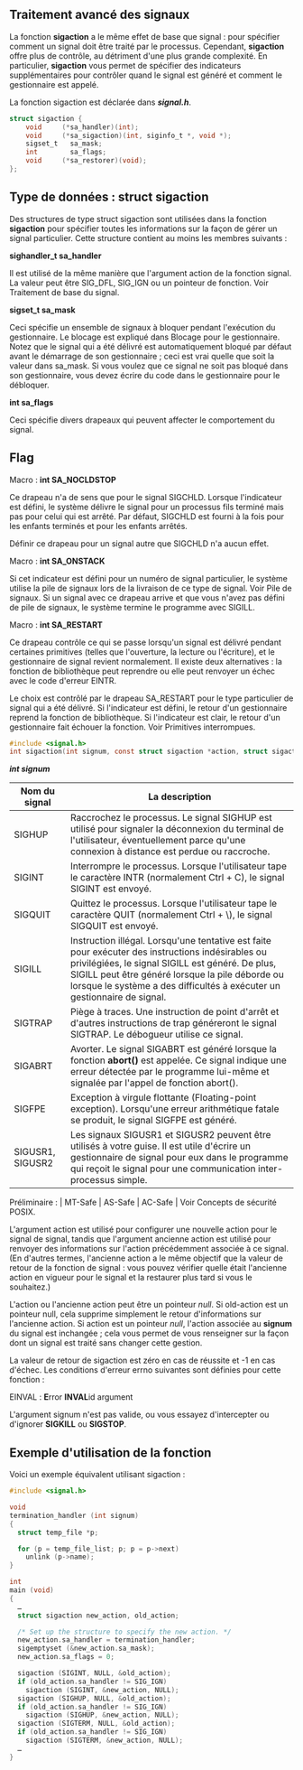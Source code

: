 ## Traitement avancé des signaux

La fonction **sigaction** a le même effet de base que signal : pour spécifier 
comment un signal doit être traité par le processus. Cependant, **sigaction** 
offre plus de contrôle, au détriment d'une plus grande complexité. 
En particulier, **sigaction** vous permet de spécifier des indicateurs 
supplémentaires pour contrôler quand le signal est généré et comment 
le gestionnaire est appelé.

La fonction sigaction est déclarée dans ***signal.h***.

```c
struct sigaction {
	void     (*sa_handler)(int);
	void     (*sa_sigaction)(int, siginfo_t *, void *);
	sigset_t   sa_mask;
	int        sa_flags;
	void     (*sa_restorer)(void);
};
```

## Type de données : **struct sigaction**

Des structures de type struct sigaction sont utilisées dans la fonction **sigaction**
pour spécifier toutes les informations sur la façon de gérer un signal particulier. 
Cette structure contient au moins les membres suivants :

**sighandler_t sa_handler**

Il est utilisé de la même manière que l'argument action de la fonction signal. 
La valeur peut être SIG_DFL, SIG_IGN ou un pointeur de fonction. Voir 
Traitement de base du signal.

**sigset_t sa_mask**

Ceci spécifie un ensemble de signaux à bloquer pendant l'exécution du 
gestionnaire. Le blocage est expliqué dans Blocage pour le gestionnaire. 
Notez que le signal qui a été délivré est automatiquement bloqué par défaut 
avant le démarrage de son gestionnaire ; ceci est vrai quelle que soit la 
valeur dans sa_mask. Si vous voulez que ce signal ne soit pas bloqué dans 
son gestionnaire, vous devez écrire du code dans le gestionnaire pour le 
débloquer.
    
**int sa_flags**

Ceci spécifie divers drapeaux qui peuvent affecter le comportement du 
signal. 

## Flag

Macro : **int SA_NOCLDSTOP**

Ce drapeau n'a de sens que pour le signal SIGCHLD. Lorsque l'indicateur est 
défini, le système délivre le signal pour un processus fils terminé mais pas 
pour celui qui est arrêté. Par défaut, SIGCHLD est fourni à la fois pour les 
enfants terminés et pour les enfants arrêtés.

Définir ce drapeau pour un signal autre que SIGCHLD n'a aucun effet.

Macro : **int SA_ONSTACK**

Si cet indicateur est défini pour un numéro de signal particulier, le système 
utilise la pile de signaux lors de la livraison de ce type de signal. 
Voir Pile de signaux. Si un signal avec ce drapeau arrive et que vous n'avez 
pas défini de pile de signaux, le système termine le programme avec SIGILL.

Macro : **int SA_RESTART**

Ce drapeau contrôle ce qui se passe lorsqu'un signal est délivré pendant 
certaines primitives (telles que l'ouverture, la lecture ou l'écriture), et 
le gestionnaire de signal revient normalement. Il existe deux alternatives : 
la fonction de bibliothèque peut reprendre ou elle peut renvoyer un échec 
avec le code d'erreur EINTR.

Le choix est contrôlé par le drapeau SA_RESTART pour le type particulier de 
signal qui a été délivré. Si l'indicateur est défini, le retour d'un 
gestionnaire reprend la fonction de bibliothèque. Si l'indicateur est clair, 
le retour d'un gestionnaire fait échouer la fonction. Voir Primitives 
interrompues. 


```c
#include <signal.h>
int sigaction(int signum, const struct sigaction *action, struct sigaction *old-action);
```

***int signum***

|Nom du signal   |  La description                                             |
|----------------|-------------------------------------------------------------|
|SIGHUP          | Raccrochez le processus. Le signal SIGHUP est utilisé pour signaler la déconnexion du terminal de l'utilisateur, éventuellement parce qu'une connexion à distance est perdue ou raccroche. |
|SIGINT          | Interrompre le processus. Lorsque l'utilisateur tape le caractère INTR (normalement Ctrl + C), le signal SIGINT est envoyé.|
|SIGQUIT         | Quittez le processus. Lorsque l'utilisateur tape le caractère QUIT (normalement Ctrl + \\), le signal SIGQUIT est envoyé.|
|SIGILL          | Instruction illégal. Lorsqu'une tentative est faite pour exécuter des instructions indésirables ou privilégiées, le signal SIGILL est généré. De plus, SIGILL peut être généré lorsque la pile déborde ou lorsque le système a des difficultés à exécuter un gestionnaire de signal.|
|SIGTRAP         | Piège à traces. Une instruction de point d'arrêt et d'autres instructions de trap généreront le signal SIGTRAP. Le débogueur utilise ce signal.|
|SIGABRT         | Avorter. Le signal SIGABRT est généré lorsque la fonction **abort()** est appelée. Ce signal indique une erreur détectée par le programme lui-même et signalée par l'appel de fonction abort().|
|SIGFPE          | Exception à virgule flottante (Floating-point exception). Lorsqu'une erreur arithmétique fatale se produit, le signal SIGFPE est généré.|
|SIGUSR1, SIGUSR2| 	Les signaux SIGUSR1 et SIGUSR2 peuvent être utilisés à votre guise. Il est utile d'écrire un gestionnaire de signal pour eux dans le programme qui reçoit le signal pour une communication inter-processus simple.|


Préliminaire : | MT-Safe | AS-Safe | AC-Safe | Voir Concepts de sécurité POSIX.

L'argument action est utilisé pour configurer une nouvelle action pour le 
signal de signal, tandis que l'argument ancienne action est utilisé pour 
renvoyer des informations sur l'action précédemment associée à ce signal. 
(En d'autres termes, l'ancienne action a le même objectif que la valeur de 
retour de la fonction de signal : vous pouvez vérifier quelle était l'ancienne 
action en vigueur pour le signal et la restaurer plus tard si vous le souhaitez.)

L'action ou l'ancienne action peut être un pointeur *null*. Si old-action est un 
pointeur null, cela supprime simplement le retour d'informations sur l'ancienne 
action. Si action est un pointeur *null*, l'action associée au **signum** du signal 
est inchangée ; cela vous permet de vous renseigner sur la façon dont un signal 
est traité sans changer cette gestion.

La valeur de retour de sigaction est zéro en cas de réussite et -1 en cas 
d'échec. Les conditions d'erreur errno suivantes sont définies pour 
cette fonction :

EINVAL : **E**rror **INVAL**id argument

L'argument signum n'est pas valide, ou vous essayez d'intercepter ou d'ignorer 
**SIGKILL** ou **SIGSTOP**.


## Exemple d'utilisation de la fonction

Voici un exemple équivalent utilisant sigaction : 

```c
#include <signal.h>

void
termination_handler (int signum)
{
  struct temp_file *p;

  for (p = temp_file_list; p; p = p->next)
    unlink (p->name);
}

int
main (void)
{
  …
  struct sigaction new_action, old_action;

  /* Set up the structure to specify the new action. */
  new_action.sa_handler = termination_handler;
  sigemptyset (&new_action.sa_mask);
  new_action.sa_flags = 0;

  sigaction (SIGINT, NULL, &old_action);
  if (old_action.sa_handler != SIG_IGN)
    sigaction (SIGINT, &new_action, NULL);
  sigaction (SIGHUP, NULL, &old_action);
  if (old_action.sa_handler != SIG_IGN)
    sigaction (SIGHUP, &new_action, NULL);
  sigaction (SIGTERM, NULL, &old_action);
  if (old_action.sa_handler != SIG_IGN)
    sigaction (SIGTERM, &new_action, NULL);
  …
}
```
